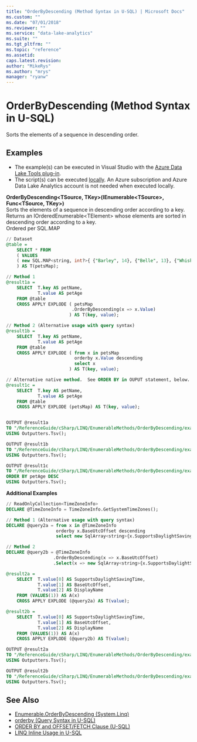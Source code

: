 ```yaml
---
title: "OrderByDescending (Method Syntax in U-SQL) | Microsoft Docs"
ms.custom: ""
ms.date: "07/01/2018"
ms.reviewer: ""
ms.service: "data-lake-analytics"
ms.suite: ""
ms.tgt_pltfrm: ""
ms.topic: "reference"
ms.assetid: 
caps.latest.revision: 
author: "MikeRys"
ms.author: "mrys"
manager: "ryanw"
---
```


# OrderByDescending (Method Syntax in U-SQL)
Sorts the elements of a sequence in descending order.

## Examples
- The example(s) can be executed in Visual Studio with the [Azure Data Lake Tools plug-in](https://www.microsoft.com/download/details.aspx?id=49504).  
- The script(s) can be executed [locally](https://docs.microsoft.com/azure/data-lake-analytics/data-lake-analytics-data-lake-tools-local-run).  An Azure subscription and Azure Data Lake Analytics account is not needed when executed locally.


**OrderByDescending\<TSource, TKey>(IEnumerable\<TSource>, Func<TSource, TKey>)**  
Sorts the elements of a sequence in descending order according to a key.   
Returns an IOrderedEnumerable\<TElement> whose elements are sorted in descending order according to a key.  
Ordered per SQL.MAP
```sql
// Dataset
@table = 
    SELECT * FROM 
    ( VALUES
    ( new SQL.MAP<string, int?>{ {"Barley", 14}, {"Belle", 13}, {"Whiskers", 6}, {"Sweetie", 2}, {"Rover", 14}, {"boots", 14} })
    ) AS T(petsMap);

// Method 1
@result1a =
    SELECT  T.key AS petName,
            T.value AS petAge
    FROM @table
    CROSS APPLY EXPLODE ( petsMap
                         .OrderByDescending(x => x.Value)
                        ) AS T(key, value);

// Method 2 (Alternative usage with query syntax)
@result1b =
    SELECT  T.key AS petName,
            T.value AS petAge
    FROM @table
    CROSS APPLY EXPLODE ( from x in petsMap
                          orderby x.Value descending
                          select x
                        ) AS T(key, value);

// Alternative native method.  See ORDER BY in OUPUT statement, below.
@result1c =
    SELECT  T.key AS petName,
            T.value AS petAge
    FROM @table
    CROSS APPLY EXPLODE (petsMap) AS T(key, value);


OUTPUT @result1a
TO "/ReferenceGuide/cSharp/LINQ/EnumerableMethods/OrderByDescending/example1a.txt"
USING Outputters.Tsv();

OUTPUT @result1b
TO "/ReferenceGuide/cSharp/LINQ/EnumerableMethods/OrderByDescending/example1b.txt"
USING Outputters.Tsv();

OUTPUT @result1c
TO "/ReferenceGuide/cSharp/LINQ/EnumerableMethods/OrderByDescending/example1c.txt"
ORDER BY petAge DESC
USING Outputters.Tsv();
```

**Additional Examples**  
```sql
// ReadOnlyCollection<TimeZoneInfo>
DECLARE @TimeZoneInfo = TimeZoneInfo.GetSystemTimeZones();

// Method 1 (Alternative usage with query syntax)
DECLARE @query2a = from x in @TimeZoneInfo
                   orderby x.BaseUtcOffset descending
                   select new SqlArray<string>{x.SupportsDaylightSavingTime.ToString(), x.BaseUtcOffset.Hours.ToString(), x.DisplayName};

// Method 2
DECLARE @query2b = @TimeZoneInfo
                  .OrderByDescending(x => x.BaseUtcOffset) 
                  .Select(x => new SqlArray<string>{x.SupportsDaylightSavingTime.ToString(), x.BaseUtcOffset.Hours.ToString(), x.DisplayName});

@result2a =
    SELECT  T.value[0] AS SupportsDaylightSavingTime,
            T.value[1] AS BaseUtcOffset,
            T.value[2] AS DisplayName
    FROM (VALUES(1)) AS A(x)
    CROSS APPLY EXPLODE (@query2a) AS T(value);

@result2b =
    SELECT  T.value[0] AS SupportsDaylightSavingTime,
            T.value[1] AS BaseUtcOffset,
            T.value[2] AS DisplayName
    FROM (VALUES(1)) AS A(x)
    CROSS APPLY EXPLODE (@query2b) AS T(value);

OUTPUT @result2a
TO "/ReferenceGuide/cSharp/LINQ/EnumerableMethods/OrderByDescending/example2a.txt"
USING Outputters.Tsv();

OUTPUT @result2b
TO "/ReferenceGuide/cSharp/LINQ/EnumerableMethods/OrderByDescending/example2b.txt"
USING Outputters.Tsv();
```


## See Also
* [Enumerable.OrderByDescending (System.Linq)](https://docs.microsoft.com/dotnet/api/system.linq.enumerable.orderbydescending)
* [orderby (Query Syntax in U-SQL)](orderby-clause-query-syntax-in-u-sql.md)
* [ORDER BY and OFFSET/FETCH Clause (U-SQL)](order-by-and-offset-fetch-clause-u-sql.md)
* [LINQ Inline Usage in U-SQL](linq-inline-usage-in-u-sql.md) 